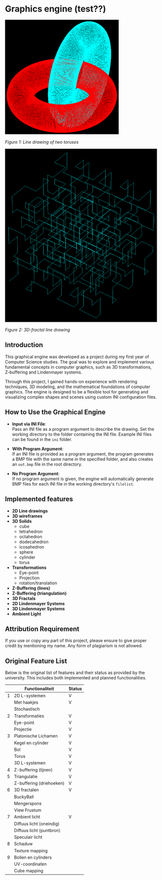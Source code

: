 # Graphics engine (test??)

![Donuts](images/donuts.png)

*Figure 1: Line drawing of two toruses*

![3d-fractal](images/3d_fractal.png)

*Figure 2: 3D-fractal line drawing*


## Introduction

This graphical engine was developed as a project during my first year of Computer Science studies. The goal was to explore 
and implement various fundamental concepts in computer graphics, such as 3D transformations, Z-buffering and Lindenmayer systems.

Through this project, I gained hands-on experience with rendering techniques, 3D modeling, and the mathematical 
foundations of computer graphics. The engine is designed to be a flexible tool for generating and visualizing complex shapes 
and scenes using custom INI configuration files.

## How to Use the Graphical Engine

- **Input via INI File**:  
  Pass an INI file as a program argument to describe the drawing. Set the working directory to the folder containing the INI file. Example INI files can be found in the `ini` folder.

- **With Program Argument**:  
  If an INI file is provided as a program argument, the program generates a BMP file with the same name in the specified folder, and also creates an `out.bmp` file in the root directory.

- **No Program Argument**:  
  If no program argument is given, the engine will automatically generate BMP files for each INI file in the working directory's `filelist`.

## Implemented features


- **2D Line drawings**
- **3D wireframes**
- **3D Solids**
    - cube
    - tetrahedron
    - octahedron
    - dodecahedron
    - icosahedron
    - sphere
    - cylinder
    - torus
- **Transformations**
    - Eye-point
    - Projection
    - rotation/translation
- **Z-Buffering (lines)**
- **Z-Buffering (triangulation)**
- **3D Fractals**
- **2D Lindenmayer Systems**
- **3D Lindenmayer Systems**
- **Ambient Light**



## Attribution Requirement

If you use or copy any part of this project, please ensure to give proper credit by mentioning my name. 
Any form of plagiarism is not allowed.

## Original Feature List

Below is the original list of features and their status as provided by the university. This includes both implemented and planned functionalities.

|   | Functionaliteit      | Status |
|---|---------------------------|--------|
| 1 | 2D L-systemen             | V      |
|   | Met haakjes               | V      |
|   | Stochastisch              |        |
| 2 | Transformaties            | V      |
|   | Eye-point                 | V      |
|   | Projectie                 | V      |
| 3 | Platonische Lichamen      | V      |
|   | Kegel en cylinder         | V      |
|   | Bol                       | V      |
|   | Torus                     | V      |
|   | 3D L-systemen             | V      |
| 4 | Z-buffering (lijnen)      | V      |
| 5 | Triangulatie              | V      |
|   | Z-buffering (driehoeken)  | V      |
| 6 | 3D fractalen              | V      |
|   | BuckyBall                 |        |
|   | Mengerspons               |        |
|   | View Frustum              |        |
| 7 | Ambient licht             | V      |
|   | Diffuus licht (oneindig)  |        |
|   | Diffuus licht (puntbron)  |        |
|   | Speculair licht           |        |
| 8 | Schaduw                   |        |
|   | Texture mapping           |        |
| 9 | Bollen en cylinders       |        |
|   | UV-coordinaten            |        |
|   | Cube mapping              |        |

